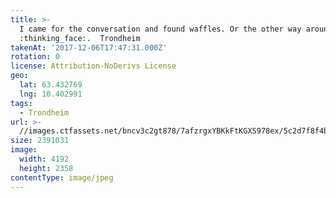 ```yaml
---
title: >-
  I came for the conversation and found waffles. Or the other way around
  :thinking_face:.  Trondheim 
takenAt: '2017-12-06T17:47:31.000Z'
rotation: 0
license: Attribution-NoDerivs License
geo:
  lat: 63.432769
  lng: 10.402991
tags:
  - Trondheim
url: >-
  //images.ctfassets.net/bncv3c2gt878/7afzrgxYBKkFtKGXS978ex/5c2d7f8f4bb2870211c0024c6eb3fea3/i-came-for-the-conversation-and-found-waffles-or-the-other-way-around---trondheim_37989832205_o
size: 2391031
image:
  width: 4192
  height: 2358
contentType: image/jpeg
---
```


